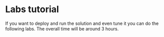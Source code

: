 # Labs tutorial

If you want to deploy and run the solution and even tune it you can do the following labs. The overall time will be around 3 hours. 

